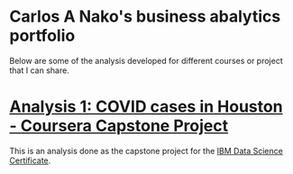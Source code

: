 # Carlos A Nako's business abalytics portfolio

Below are some of the analysis developed for different courses or project that I can share.  

# [Analysis 1: COVID cases in Houston - Coursera Capstone Project](https://github.com/cnako/Coursera_Capstone/tree/master)

This is an analysis done as the capstone project for the [IBM Data Science Certificate](https://www.coursera.org/account/accomplishments/specialization/certificate/PC4WVCPG3NEH). 

